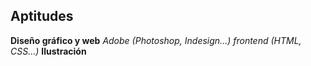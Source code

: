 ## Aptitudes
**Diseño gráfico y web**
 *Adobe (Photoshop, Indesign...) frontend (HTML, CSS...)*
**Ilustración**
